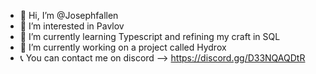 - 👋 Hi, I’m @Josephfallen
- 👀 I’m interested in Pavlov
- 🌱 I’m currently learning Typescript and refining my craft in SQL
- 💼 I’m currently working on a project called Hydrox 
- 📞 You can contact me on discord --> https://discord.gg/D33NQAQDtR

<!---
Josephfallen/Josephfallen is a ✨ special ✨ repository because its `README.md` (this file) appears on your GitHub profile.
You can click the Preview link to take a look at your changes.
--->
